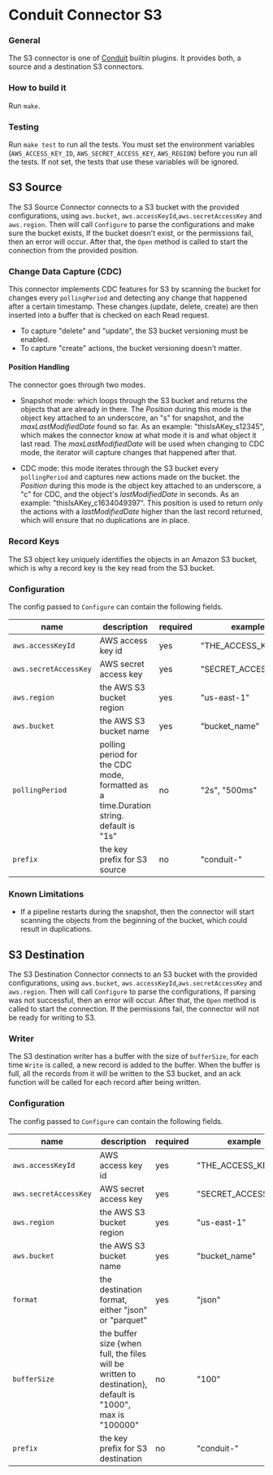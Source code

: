 # Conduit Connector S3

### General

The S3 connector is one of [Conduit](https://github.com/ConduitIO/conduit) builtin plugins. It provides both, a source
and a destination S3 connectors.

### How to build it

Run `make`.

### Testing

Run `make test` to run all the tests. You must set the environment variables (`AWS_ACCESS_KEY_ID`,
`AWS_SECRET_ACCESS_KEY`, `AWS_REGION`)
before you run all the tests. If not set, the tests that use these variables will be ignored.

## S3 Source

The S3 Source Connector connects to a S3 bucket with the provided configurations, using
`aws.bucket`, `aws.accessKeyId`,`aws.secretAccessKey` and `aws.region`. Then will call `Configure` to parse the
configurations and make sure the bucket exists, If the bucket doesn't exist, or the permissions fail, then an error will
occur. After that, the
`Open` method is called to start the connection from the provided position.

### Change Data Capture (CDC)

This connector implements CDC features for S3 by scanning the bucket for changes every
`pollingPeriod` and detecting any change that happened after a certain timestamp. These changes (update, delete, create)
are then inserted into a buffer that is checked on each Read request.

* To capture "delete" and "update", the S3 bucket versioning must be enabled.
* To capture "create" actions, the bucket versioning doesn't matter.

#### Position Handling

The connector goes through two modes.

* Snapshot mode: which loops through the S3 bucket and returns the objects that are already in there. The _Position_
  during this mode is the object key attached to an underscore, an "s" for snapshot, and the _maxLastModifiedDate_ found
  so far. As an example: "thisIsAKey_s12345", which makes the connector know at what mode it is and what object it last
  read. The _maxLastModifiedDate_ will be used when changing to CDC mode, the iterator will capture changes that
  happened after that.

* CDC mode: this mode iterates through the S3 bucket every `pollingPeriod` and captures new actions made on the bucket.
  the _Position_ during this mode is the object key attached to an underscore, a "c" for CDC, and the object's
  _lastModifiedDate_ in seconds. As an example: "thisIsAKey_c1634049397". This position is used to return only the
  actions with a _lastModifiedDate_ higher than the last record returned, which will ensure that no duplications are in
  place.

### Record Keys

The S3 object key uniquely identifies the objects in an Amazon S3 bucket, which is why a record key is the key read from
the S3 bucket.

### Configuration

The config passed to `Configure` can contain the following fields.

| name                  | description                                                                           | required | example             |
| --------------------- | ------------------------------------------------------------------------------------- | -------- | ------------------- |
| `aws.accessKeyId`     | AWS access key id                                                                     | yes      | "THE_ACCESS_KEY_ID" |
| `aws.secretAccessKey` | AWS secret access key                                                                 | yes      | "SECRET_ACCESS_KEY" |
| `aws.region`          | the AWS S3 bucket region                                                              | yes      | "us-east-1"         |
| `aws.bucket`          | the AWS S3 bucket name                                                                | yes      | "bucket_name"       |
| `pollingPeriod`       | polling period for the CDC mode, formatted as a time.Duration string. default is "1s" | no       | "2s", "500ms"       |
| `prefix`              | the key prefix for S3 source                                                          | no       | "conduit-"          |

### Known Limitations

* If a pipeline restarts during the snapshot, then the connector will start scanning the objects from the beginning of
  the bucket, which could result in duplications.

## S3 Destination

The S3 Destination Connector connects to an S3 bucket with the provided configurations, using
`aws.bucket`, `aws.accessKeyId`,`aws.secretAccessKey` and `aws.region`. Then will call `Configure` to parse the
configurations, If parsing was not successful, then an error will occur. After that, the `Open` method is called to
start the connection. If the permissions fail, the connector will not be ready for writing to S3.

### Writer

The S3 destination writer has a buffer with the size of `bufferSize`, for each time
`Write` is called, a new record is added to the buffer. When the buffer is full, all the records from it will be written
to the S3 bucket, and an ack function will be called for each record after being written.

### Configuration

The config passed to `Configure` can contain the following fields.

| name                  | description                                                                                                     | required | example             |
|-----------------------|-----------------------------------------------------------------------------------------------------------------|----------|---------------------|
| `aws.accessKeyId`     | AWS access key id                                                                                               | yes      | "THE_ACCESS_KEY_ID" |
| `aws.secretAccessKey` | AWS secret access key                                                                                           | yes      | "SECRET_ACCESS_KEY" |
| `aws.region`          | the AWS S3 bucket region                                                                                        | yes      | "us-east-1"         |
| `aws.bucket`          | the AWS S3 bucket name                                                                                          | yes      | "bucket_name"       |
| `format`              | the destination format, either "json" or "parquet"                                                              | yes      | "json"              |
| `bufferSize`          | the buffer size {when full, the files will be written to destination}, default is "1000", max is "100000"       | no       | "100"               |
| `prefix`              | the key prefix for S3 destination                                                                               | no       | "conduit-"          |
